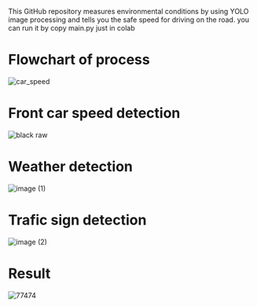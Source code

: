 This GitHub repository measures environmental conditions by using YOLO image processing and tells you the safe speed for driving on the road.
you can run it by copy main.py just in colab
# Flowchart of process
![car_speed](https://github.com/user-attachments/assets/1504c790-326d-416b-a6ed-9c1f748958fe)

# Front car speed detection
![black raw](https://github.com/user-attachments/assets/bfaca4df-a4ed-4aab-a075-df70e7964e9f)

# Weather detection
![image (1)](https://github.com/user-attachments/assets/eb542ab4-3523-4c35-ba5a-76788e2d184c)

# Trafic sign detection
![image (2)](https://github.com/user-attachments/assets/40dd3d79-8e87-4b87-89c6-6a04d533a60c)

# Result
![77474](https://github.com/user-attachments/assets/da9bca49-26b0-4b3d-a27e-05d589bd2129)

